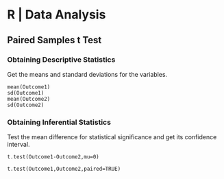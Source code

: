 # R | Data Analysis

## Paired Samples t Test

### Obtaining Descriptive Statistics

Get the means and standard deviations for the variables.

```{r}
mean(Outcome1)
sd(Outcome1)
mean(Outcome2)
sd(Outcome2)
```

### Obtaining Inferential Statistics

Test the mean difference for statistical significance and get its confidence interval.

```{r}
t.test(Outcome1-Outcome2,mu=0)
```

```{r}
t.test(Outcome1,Outcome2,paired=TRUE)
```
